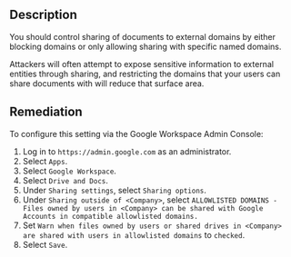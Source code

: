 ## Description

You should control sharing of documents to external domains by either blocking domains or only allowing sharing with specific named domains.

Attackers will often attempt to expose sensitive information to external entities through sharing, and restricting the domains that your users can share documents with will reduce that surface area.

## Remediation

To configure this setting via the Google Workspace Admin Console:

1. Log in to `https://admin.google.com` as an administrator.
2. Select `Apps`.
3. Select `Google Workspace`.
4. Select `Drive and Docs`.
5. Under `Sharing settings`, select `Sharing options`.
6. Under `Sharing outside of <Company>`, select `ALLOWLISTED DOMAINS - Files owned by users in <Company> can be shared with Google Accounts in compatible allowlisted domains.`
7. Set `Warn when files owned by users or shared drives in <Company> are shared with users in allowlisted domains` to `checked`.
8. Select `Save`.
